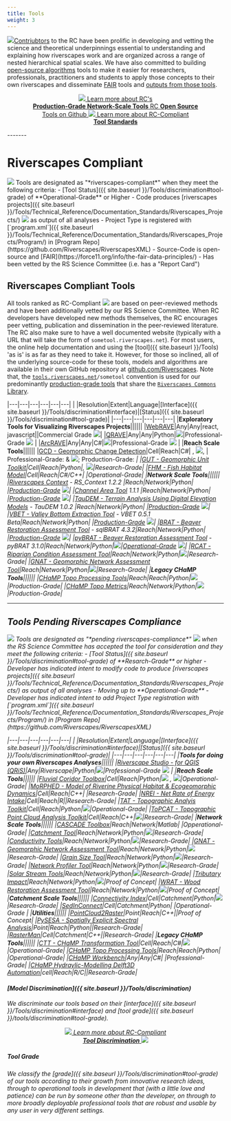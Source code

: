 ```yaml
---
title: Tools
weight: 3
---
```


<img class="float-left" src="{{ site.baseurl }}/assets/images/rc/tool.png">[Contriubtors](https://github.com/Riverscapes) to the RC have been prolific in developing and vetting the science and theoretical underpinnings essential to understanding and explaining how riverscapes work and are organized across a range of nested hierarchical spatial scales. We have also committed to building [open-source algorithms](https://github.com/Riverscapes) <i class="fa fa-github" aria-hidden="true"></i> tools to make it easier for researchers, professionals, practitioners and students to apply those concepts to their own riverscapes and disseminate [FAIR](https://www.go-fair.org/fair-principles/) tools and [outputs from those tools](https://riverscapes.net/Tools/Technical_Reference/Documentation_Standards/Riverscapes_Projects/).



<div align="center">

<a class="hollow button" href="https://tools.riverscapes.net/"> <img src="{{ site.baseurl }}/assets/images/tools/grade/TRL_6_32p.png"> Learn more about RC's<br> <b>Production-Grade Network-Scale Tools</b>  </a>
<a class="hollow button" href="https://github.com/Riverscapes"> <i class="fa fa-github" aria-hidden="true"></i> RC <b>Open Source</b><br> Tools on Github </a>
<a class="hollow button" href="{{ site.baseurl }}/Tools/toolStandards.html"> <img src="{{ site.baseurl }}/assets/images/rc/RiverscapesCompliant_32.png">  Learn more about RC-Compliant <br> <b>Tool Standards</b> <i class="fa fa-wrench" aria-hidden="true"></i></a>

</div>
-------

# Riverscapes Compliant
<img class="float-right" src="{{ site.baseurl }}/assets/images/rc/RiverscapesCompliant_128.png">
Tools are designated as "*riverscapes-compliant*"  when they meet the following criteria:
- [Tool Status]({{ site.baseurl }}/Tools/discrimination#tool-grade) of **Operational-Grade** or Higher
- Code produces [riverscapes projects]({{ site.baseurl }}/Tools/Technical_Reference/Documentation_Standards/Riverscapes_Projects/) <img  src="{{ site.baseurl }}/assets/images/data/RiverscapesProject_24.png"> as output of all analyses
- Project Type is registered with [`program.xml`]({{ site.baseurl }}/Tools/Technical_Reference/Documentation_Standards/Riverscapes_Projects/Program/) in [Program Repo](https://github.com/Riverscapes/RiverscapesXML)  
- Source-Code is open-source and [FAIR](https://force11.org/info/the-fair-data-principles/)
- Has been vetted by the RS Science Committee (i.e. has a "Report Card")


## Riverscapes Compliant Tools
All tools ranked as RC-Compliant <img src="{{ site.baseurl }}/assets/images/rc/RiverscapesCompliant_24.png"> are based on peer-reviewed methods and have been additionally vetted by our RS Science Committee. When RC developers have developed new methods themselves, the RC encourages peer vetting, publication and dissemination in the peer-reviewed literature. The RC  also make sure to have a well documented website (typically with a URL that will take the form of  `sometool.riverscapes.net`). For most users, the online help documentation and using the [tool]({{ site.baseurl }}/Tools)  'as is' is as far as they need to take it. However, for those so inclined, all of the underlying source-code for these tools, models and algorithms are available in their own GitHub <i class="fa fa-github" aria-hidden="true"></i> repository at [github.com/Riverscapes](https://github.com/Riverscapes). Note that, the [`tools.riverscapes.net`](https://github.com/Riverscapes/riverscapes-tools/tree/master/lib/commons)`/sometool` convention is used for our predominantly [production-grade tools](http://tools.riverscapes.net) that share the [`Riverscapes Commons` Library](https://github.com/Riverscapes/riverscapes-tools/tree/master/lib/commons). 

|---|---|---|---|---|---|
| |Resolution|Extent|Language|[Interface]({{ site.baseurl }}/Tools/discrimination#interface)|[Status]({{ site.baseurl }}/Tools/discrimination#tool-grade)|
|---|---|---|---|---|---|
|**Exploratory Tools for Visualizing Riverscapes Projects**||||||
|[WebRAVE](http://rave.riverscapes.net/)|Any|Any|react, javascript|<i class="fa fa-chrome" aria-hidden="true"></i>|Commercial Grade <img src="{{ site.baseurl }}/assets/images/tools/grade/TRL_7_32p.png">|
|[QRAVE](http://rave.riverscapes.net/)|Any|Any|Python|<img src="{{ site.baseurl }}/assets/images/tools/QGIS_bw_24.png">|Professional-Grade <img src="{{ site.baseurl }}/assets/images/tools/grade/TRL_4_32p.png"> |
|[ArcRAVE](http://rave.riverscapes.net/)|Any|Any|C#|<img src="{{ site.baseurl }}/assets/images/tools/esri_icon.png">|Professional-Grade <img src="{{ site.baseurl }}/assets/images/tools/grade/TRL_4_32p.png"> |
|**Reach Scale Tools**||||||
|[GCD - Geomorphic Change Detection](http://gcd.riverscapes.net/)|Cell|Reach|C#|<i class="fa fa-desktop" aria-hidden="true"></i> , <img src="{{ site.baseurl }}/assets/images/tools/esri_icon.png">, <i class="fa fa-terminal" aria-hidden="true"></i>| Professional-Grade: <i class="fa fa-desktop" aria-hidden="true"></i> & <img src="{{ site.baseurl }}/assets/images/tools/esri_icon.png">; Production-Grade: <i class="fa fa-terminal" aria-hidden="true">|
|[GUT - Geomorphic Unit Toolkit](http://gut.riverscapes.net/)|Cell|Reach|Python|<i class="fa fa-terminal" aria-hidden="true"></i>, <img src="{{ site.baseurl }}/assets/images/tools/ArcPyToolbox.png">|Research-Grade|
|[FHM - Fish Habitat Model](http://habitat.northarrowresearch.com/)|Cell|Reach|C#/C++|<i class="fa fa-desktop" aria-hidden="true"></i> |Operational-Grade|
|**Network Scale Tools**||||||
|[Riverscapes Context](http://tools.riverscapes.net/rscontext) - RS_Context 1.2.2 |Reach|Network|Python|<i class="fa fa-terminal" aria-hidden="true"></i>  |[Production-Grade](https://tools.riverscapes.net/rscontext/Status/ReportCard_1.2.2.html) <img src="{{ site.baseurl }}/assets/images/tools/grade/TRL_6_32p.png">|
|[Channel Area Tool](http://tools.riverscapes.net/channel)  1.1.1 |Reach|Network|Python|<i class="fa fa-terminal" aria-hidden="true"></i>  |[Production-Grade](https://tools.riverscapes.net/channel/Status/ReportCard_1.1.1.html) <img src="{{ site.baseurl }}/assets/images/tools/grade/TRL_6_32p.png">|
|[TauDEM - Terrain Analysis Using Digital Elevation Models](http://tools.riverscapes.net/taudem) - TauDEM 1.0.2 |Reach|Network|Python|<i class="fa fa-terminal" aria-hidden="true"></i>  |[Production-Grade](https://tools.riverscapes.net/taudem/Status/ReportCard_1.0.2.html) <img src="{{ site.baseurl }}/assets/images/tools/grade/TRL_6_32p.png">|
|[VBET - Valley Bottom Extraction Tool](http://tools.riverscapes.net/vbet) - VBET 0.5.1 Beta|Reach|Network|Python|<i class="fa fa-terminal" aria-hidden="true"></i>  |[Production-Grade](https://tools.riverscapes.net/vbet/Status/ReportCard_0.5.1.html) <img src="{{ site.baseurl }}/assets/images/tools/grade/TRL_6_32p.png">|
|[BRAT - Beaver Restoration Assessment Tool](http://tools.riverscapes.net/brat) - sqlBRAT 4.3.2|Reach|Network|Python|<i class="fa fa-terminal" aria-hidden="true"></i> |[Production-Grade](http://tools.riverscapes.net/brat/About/Status/ReportCard_4.3.2.html) <img src="{{ site.baseurl }}/assets/images/tools/grade/TRL_6_32p.png">|
|[pyBRAT - Beaver Restoration Assessment Tool](http://brat.riverscapes.net/) - pyBRAT 3.1.0|Reach|Network|Python|<img src="{{ site.baseurl }}/assets/images/tools/ArcPyToolbox.png">|[Operational-Grade](http://brat.riverscapes.net/Documentation/Status/Tool_ReportCard_3-1-00) <img src="{{ site.baseurl }}/assets/images/tools/grade/TRL_4_32p.png">|
|[RCAT - Riparian Condition Assessment Tool](http://rcat.riverscapes.net/)|Reach|Network|Python|<img src="{{ site.baseurl }}/assets/images/tools/ArcPyToolbox.png">|Research-Grade|
|[GNAT - Geomorphic Network Assessment Tool](http://gnat.riverscapes.net/)|Reach|Network|Python|<img src="{{ site.baseurl }}/assets/images/tools/ArcPyToolbox.png">|Research-Grade|
|**Legacy CHaMP Tools**||||||
|[CHaMP Topo Processing Tools](http://champtools.northarrowresearch.com/)|Reach|Reach|Python|<img src="{{ site.baseurl }}/assets/images/tools/esri_icon.png">|Production-Grade|
|[CHaMP Topo Metrics](https://github.com/SouthForkResearch/CHaMP_Metrics/wiki)|Reach|Network|Python|<img src="{{ site.baseurl }}/assets/images/tools/ArcPyToolbox.png">|Production-Grade|



-----
## Tools Pending Riverscapes Compliance

<img class="float-right" src="{{ site.baseurl }}/assets/images/rc/RiverscapesCompliantPending_128.png">
Tools are designated as "*pending riverscapes-compliance*" <img  src="{{ site.baseurl }}/assets/images/rc/RiverscapesCompliantPending_28.png"> when the RS Science Committee has accepted the tool for consideration and they meet the following criteria:
- [Tool Status]({{ site.baseurl }}/Tools/discrimination#tool-grade) of **Resarch-Grade** or higher
- Developer has indicated intent to modify code to produce [riverscapes projects]({{ site.baseurl }}/Tools/Technical_Reference/Documentation_Standards/Riverscapes_Projects/) as output of all analyses - Moving up to **Operational-Grade**
- Developer has indicated intent to add Project Type registration with [`program.xml`]({{ site.baseurl }}/Tools/Technical_Reference/Documentation_Standards/Riverscapes_Projects/Program/) in [Program Repo](https://github.com/Riverscapes/RiverscapesXML)


|---|---|---|---|---|---|
| |Resolution|Extent|Language|[Interface]({{ site.baseurl }}/Tools/discrimination#interface)|[Status]({{ site.baseurl }}/Tools/discrimination#tool-grade)|
|---|---|---|---|---|---|
|**Tools for doing your own Riverscapes Analyses**||||||
|[Riverscape Studio - for QGIS (QRiS)](http://qris.riverscapes.net/)|Any|Riverscape|Python|<img src="{{ site.baseurl }}/assets/images/tools/QGIS_bw_24.png">|Professional-Grade <img src="{{ site.baseurl }}/assets/images/tools/grade/TRL_4_32p.png"> |
|**Reach Scale Tools**||||||
|[Fluvial Coridor Toolbox](https://github.com/EVS-GIS/Fluvial-Corridor-Toolbox-ArcGIS)|Cell|Reach|Python|<img src="{{ site.baseurl }}/assets/images/tools/ArcPyToolbox.png"> , <img src="{{ site.baseurl }}/assets/images/tools/QGIS_bw_24.png">|Operational-Grade|
|[MoRPHED - Model of Riverine Physical Habitat & Ecogeomorphic Dynamics](http://morphed.joewheaton.org/)|Cell|Reach|C++|<i class="fa fa-desktop" aria-hidden="true"></i> |Research-Grade|
|[NREI - Net Rate of Energy Intake](https://github.com/Riverscapes/NREI)|Cell|Reach|R|<i class="fa fa-terminal" aria-hidden="true"></i>|Research-Grade|
|[TAT - Topographic Analyis Toolkit](https://tat.riverscapes.net)|Cell|Reach|Python|<img src="{{ site.baseurl }}/assets/images/tools/esri_icon.png">|Operational-Grade|
|[ToPCAT - Topographic Point Cloud Analysis Toolkit](http://tat.riverscapes.net/Help/Analysis/roughness-analysis-submenu/simple-topcat-roughness.html)|Cell|Reach|C++|<img src="{{ site.baseurl }}/assets/images/tools/esri_icon.png">|Research-Grade|
|**Network Scale Tools**||||||
|[CASCADE Toolbox](http://cascade.deib.polimi.it/)|Reach|Network|Matlab| <i class="fa fa-desktop" aria-hidden="true"></i> |Opperational-Grade|
|[Catchment Tool](https://riverscapes.github.io/CatchmentTool/)|Reach|Network|Python|<img src="{{ site.baseurl }}/assets/images/tools/ArcPyToolbox.png">|Research-Grade|
|[Conductivity Tools](https://riverscapes.github.io/Conductivity/)|Reach|Network|Python|<img src="{{ site.baseurl }}/assets/images/tools/ArcPyToolbox.png">|Research-Grade|
|[GNAT - Geomorphic Network Assessment Tool](http://gnat.riverscapes.net/)|Reach|Network|Python|<img src="{{ site.baseurl }}/assets/images/tools/ArcPyToolbox.png">|Research-Grade|
|[Grain Size Tool](https://github.com/Riverscapes/grain-size-tool)|Reach|Network|Python|<img src="{{ site.baseurl }}/assets/images/tools/ArcPyToolbox.png">|Research-Grade|
|[Network Profiler Tool](https://riverscapes.github.io/NetworkProfiler/)|Reach|Network|Python|<img src="{{ site.baseurl }}/assets/images/tools/QGIS_bw_24.png">|Research-Grade|
|[Solar Stream Tools](https://riverscapes.github.io/SolarStream/)|Reach|Network|Python|<img src="{{ site.baseurl }}/assets/images/tools/ArcPyToolbox.png">|Research-Grade|
|[Tributary Impact](http://tributaryimpact.riverscapes.net/)|Reach|Network|Python|<img src="{{ site.baseurl }}/assets/images/tools/ArcPyToolbox.png">|Proof of Concept|
|[WRAT - Wood Restoration Assessment Tool](https://github.com/Riverscapes/WRAT)|Reach|Network|Python|<img src="{{ site.baseurl }}/assets/images/tools/ArcPyToolbox.png">|Proof of Concept|
|**Catchment Scale Tools**||||||
|[Connectivity Index](https://github.com/HydrogeomorphologyTools/Connectivity-Index-ArcGIS-toolbox)|Cell|Catchment|Python|<img src="{{ site.baseurl }}/assets/images/tools/ArcPyToolbox.png">|Research-Grade|
|[SedInConnect](https://github.com/HydrogeomorphologyTools/SedInConnect_2.3)|Cell|Catchment|Python|<i class="fa fa-desktop" aria-hidden="true"></i> |Operational-Grade |
|**Utilities**||||||
|[PointCloud2Raster](https://github.com/NorthArrowResearch/pointcloud2raster)|Point|Reach|C++|<i class="fa fa-terminal" aria-hidden="true"></i>|Proof of Concept|
|[PySESA - Spatially Explicit Spectral Analysis](https://github.com/dbuscombe-usgs/pysesa)|Point|Reach|Python|<i class="fa fa-terminal" aria-hidden="true"></i>|Research-Grade|
|[RasterMan](https://github.com/NorthArrowResearch/rasterman)|Cell|Catchment|C++|<i class="fa fa-terminal" aria-hidden="true"></i>|Research-Grade|
|**Legacy CHaMP Tools**||||||
|[CTT - CHaMP Transformation Tool](http://ctt.riverscapes.net/index.html)|Cell|Reach|C#|<img src="{{ site.baseurl }}/assets/images/tools/esri_icon.png">|Operational-Grade|
|[CHaMP Topo Processing Tools](http://champtools.northarrowresearch.com/)|Reach|Reach|Python|<i class="fa fa-desktop" aria-hidden="true"></i> |Operational-Grade|
|[CHaMP Workbench](http://workbench.northarrowresearch.com/)|Any|Any|C#|<i class="fa fa-desktop" aria-hidden="true"></i> |Professional-Grade|
|[CHaMP Hydraylic-Modelling Delft3D Automation](https://github.com/SouthForkResearch/Hydraulic-Modeling/wiki)|cell|Reach|R/C|<i class="fa fa-terminal" aria-hidden="true"></i>|Research-Grade|




####  [Model Discrimination]({{ site.baseurl }}/Tools/discrimination)
We discriminate our tools based on their [interface]({{ site.baseurl }}/Tools/discrimination#interface) and [tool grade]({{ site.baseurl }}/tools/discrimination#tool-grade).

<div align="center">

<a class="hollow button" href="{{ site.baseurl }}/discrimination#tool-grade"> <img src="{{ site.baseurl }}/assets/images/tools/grade/TRL_1_32p.png">  Learn more about RC-Compliant <br> <b>Tool Discrimination</b>  <img src="{{ site.baseurl }}/assets/images/tools/grade/TRL_7_32p.png"> </a>

</div>


##### Tool Grade
We classify the  [grade]({{ site.baseurl }}/Tools/discrimination#tool-grade) of our tools according to their growth from innovative research ideas, through to operational tools in development that (with a little love and patience) can be run by someone other than the developer, on through to more broadly deployable professional tools that are robust and usable by any user in very different settings.
